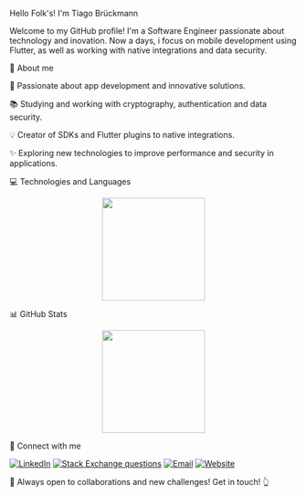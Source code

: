 Hello Folk's! I'm Tiago Brückmann

Welcome to my GitHub profile! I'm a Software Engineer passionate about technology and inovation. Now a days, i focus on mobile development using Flutter, as well as working with native integrations and data security.

📝 About me

:rocket: Passionate about app development and innovative solutions.

:books: Studying and working with cryptography, authentication and data security.

:bulb: Creator of SDKs and Flutter plugins to native integrations.

✨ Exploring new technologies to improve performance and security in applications.

:computer: Technologies and Languages

<p align="center">
  <a href="https://github.com/TiagoBruckmann">
    <img height="180em" src="https://github-readme-stats-eight-theta.vercel.app/api/top-langs/?username=TiagoBruckmann&layout=compact&exclude_lang=&theme=algolia" />
  </a>
</p>

📊 GitHub Stats

<p align="center">
  <a href="https://github.com/TiagoBruckmann">
    <img height="180em" src="https://github-readme-stats-eight-theta.vercel.app/api?username=TiagoBruckmann&show_icons=true&theme=algolia&include_all_commits=true&count_private=false" />
  </a>
</p>

:bust_in_silhouette: Connect with me

<a href="https://www.linkedin.com/in/tiago-bruckmann/"><img alt="LinkedIn" src="https://img.shields.io/badge/LinkedIn-050d24?style=flat&logo=linkedin"></a>
<a href="https://stackoverflow.com/users/15343609/tiago-bruckmann">![Stack Exchange questions](https://img.shields.io/stackexchange/:stackexchangesite/t/:query)</a>
<a href="mailto:tiagobruckmann@gmail.com"><img alt="Email" src="https://img.shields.io/badge/Email-050d24?style=flat&logo=gmail"></a>
<a href="https://tiagobruckmann.dev/">![Website](https://img.shields.io/website)</a>


:muscle: Always open to collaborations and new challenges! Get in touch! :point_up_2:
